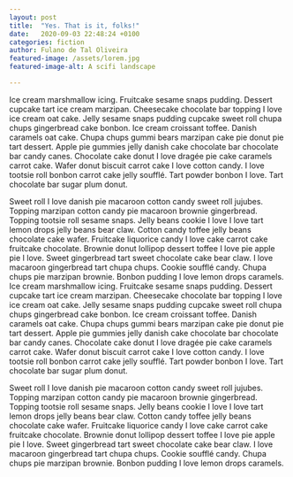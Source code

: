 ```yaml
---
layout: post
title:  "Yes. That is it, folks!"
date:   2020-09-03 22:48:24 +0100
categories: fiction
author: Fulano de Tal Oliveira
featured-image: /assets/lorem.jpg
featured-image-alt: A scifi landscape

---
```


Ice cream marshmallow icing. Fruitcake sesame snaps pudding. Dessert cupcake tart ice cream marzipan. Cheesecake chocolate bar topping I love ice cream oat cake. Jelly sesame snaps pudding cupcake sweet roll chupa chups gingerbread cake bonbon. Ice cream croissant toffee. Danish caramels oat cake. Chupa chups gummi bears marzipan cake pie donut pie tart dessert. Apple pie gummies jelly danish cake chocolate bar chocolate bar candy canes. Chocolate cake donut I love dragée pie cake caramels carrot cake. Wafer donut biscuit carrot cake I love cotton candy. I love tootsie roll bonbon carrot cake jelly soufflé. Tart powder bonbon I love. Tart chocolate bar sugar plum donut.

Sweet roll I love danish pie macaroon cotton candy sweet roll jujubes. Topping marzipan cotton candy pie macaroon brownie gingerbread. Topping tootsie roll sesame snaps. Jelly beans cookie I love I love tart lemon drops jelly beans bear claw. Cotton candy toffee jelly beans chocolate cake wafer. Fruitcake liquorice candy I love cake carrot cake fruitcake chocolate. Brownie donut lollipop dessert toffee I love pie apple pie I love. Sweet gingerbread tart sweet chocolate cake bear claw. I love macaroon gingerbread tart chupa chups. Cookie soufflé candy. Chupa chups pie marzipan brownie. Bonbon pudding I love lemon drops caramels.
Ice cream marshmallow icing. Fruitcake sesame snaps pudding. Dessert cupcake tart ice cream marzipan. Cheesecake chocolate bar topping I love ice cream oat cake. Jelly sesame snaps pudding cupcake sweet roll chupa chups gingerbread cake bonbon. Ice cream croissant toffee. Danish caramels oat cake. Chupa chups gummi bears marzipan cake pie donut pie tart dessert. Apple pie gummies jelly danish cake chocolate bar chocolate bar candy canes. Chocolate cake donut I love dragée pie cake caramels carrot cake. Wafer donut biscuit carrot cake I love cotton candy. I love tootsie roll bonbon carrot cake jelly soufflé. Tart powder bonbon I love. Tart chocolate bar sugar plum donut.

Sweet roll I love danish pie macaroon cotton candy sweet roll jujubes. Topping marzipan cotton candy pie macaroon brownie gingerbread. Topping tootsie roll sesame snaps. Jelly beans cookie I love I love tart lemon drops jelly beans bear claw. Cotton candy toffee jelly beans chocolate cake wafer. Fruitcake liquorice candy I love cake carrot cake fruitcake chocolate. Brownie donut lollipop dessert toffee I love pie apple pie I love. Sweet gingerbread tart sweet chocolate cake bear claw. I love macaroon gingerbread tart chupa chups. Cookie soufflé candy. Chupa chups pie marzipan brownie. Bonbon pudding I love lemon drops caramels.